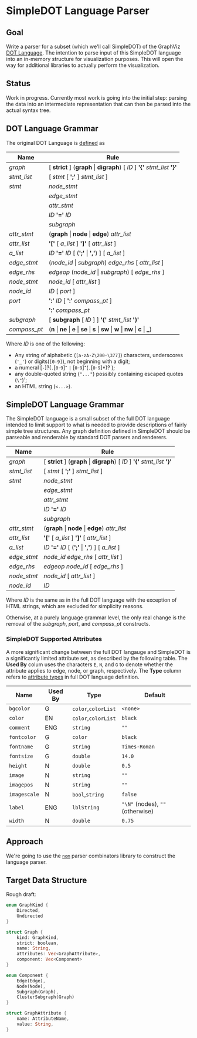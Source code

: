 # SimpleDOT Language Parser

## Goal

Write a parser for a subset (which we'll call SimpleDOT) of the GraphViz [DOT Language](https://graphviz.org/doc/info/lang.html). The intention to parse input of this SimpleDOT language into an in-memory structure for visualization purposes.  This will open the way for additional libraries to actually perform the visualization.

## Status

Work in progress. Currently most work is going into the initial step: parsing the data into
an intermediate representation that can then be parsed into the actual syntax tree.

## DOT Language Grammar

The original DOT Language is [defined](https://graphviz.org/doc/info/lang.html) as

| Name         | Rule                                                                                                                             |
| ------------ | -------------------------------------------------------------------------------------------------------------------------------- |
| _graph_      | [ **strict** ] (**graph** &#124; **digraph**) [ _ID_ ] **'{'** _stmt_list_ **'}'**                                               |
| _stmt_list_  | [ _stmt_ [ **';'** ] _stmt_list_ ]                                                                                               |
| _stmt_       | _node_stmt_                                                                                                                      |
|              | _edge_stmt_                                                                                                                      |
|              | _attr_stmt_                                                                                                                      |
|              | _ID_ **'='** _ID_                                                                                                                |
|              | _subgraph_                                                                                                                       |
| _attr_stmt_  | (**graph** &#124; **node** &#124; **edge**) _attr_list_                                                                          |
| _attr_list_  | **'['** [ _a_list_ ] **']'** [ _attr_list_ ]                                                                                     |
| _a_list_     | _ID_ **'='** _ID_ [ (**';'** &#124; **','**) ] [ _a_list_ ]                                                                      |
| _edge_stmt_  | (_node_id_ &#124; _subgraph_) _edge_rhs_ [ _attr_list_ ]                                                                         |
| _edge_rhs_   | _edgeop_ (_node_id_ &#124; _subgraph_) [ _edge_rhs_ ]                                                                            |
| _node_stmt_  | _node_id_ [ _attr_list_ ]                                                                                                        |
| _node_id_    | _ID_ [ _port_ ]                                                                                                                  |
| _port_       | **':'** _ID_ [ **':'** _compass_pt_ ]                                                                                            |
|              | **':'** _compass_pt_                                                                                                             |
| _subgraph_   | [ **subgraph** [ _ID_ ] ] **'{'** _stmt_list_ **'}'**                                                                            |
| _compass_pt_ | (**n** &#124; **ne** &#124; **e** &#124; **se** &#124; **s** &#124; **sw** &#124; **w** &#124; **nw** &#124; **c** &#124; **_**) |


Where _ID_ is one of the following:
-   Any string of alphabetic (`[a-zA-Z\200-\377]`) characters, underscores (`'_'`) or digits(`[0-9]`), not beginning with a digit;
-   a numeral [`-`]?(`.`[`0`-`9`]⁺ `|` [`0`-`9`]⁺(`.`[`0`-`9`]*)? );
-   any double-quoted string (`"..."`) possibly containing escaped quotes (`\"`)¹;
-   an HTML string (`<...>`).

## SimpleDOT Language Grammar

The SimpleDOT language is a small subset of the full DOT language intended to limit support to what is needed to provide descriptions of fairly simple tree structures. Any graph definition defined in SimpleDOT should be parseable and renderable by standard DOT parsers and renderers.

| Name        | Rule                                                                               |
| ----------- | ---------------------------------------------------------------------------------- |
| _graph_     | [ **strict** ] (**graph** &#124; **digraph**) [ _ID_ ] **'{'** _stmt_list_ **'}'** |
| _stmt_list_ | [ _stmt_ [ **';'** ] _stmt_list_ ]                                                 |
| _stmt_      | _node_stmt_                                                                        |
|             | _edge_stmt_                                                                        |
|             | _attr_stmt_                                                                        |
|             | _ID_ **'='** _ID_                                                                  |
|             | _subgraph_                                                                         |
| _attr_stmt_ | (**graph** &#124; **node** &#124; **edge**) _attr_list_                            |
| _attr_list_ | **'['** [ _a_list_ ] **']'** [ _attr_list_ ]                                       |
| _a_list_    | _ID_ **'='** _ID_ [ (**';'** &#124; **','**) ] [ _a_list_ ]                        |
| _edge_stmt_ | _node_id_ _edge_rhs_ [ _attr_list_ ]                                               |
| _edge_rhs_  | _edgeop_ _node_id_ [ _edge_rhs_ ]                                                  |
| _node_stmt_ | _node_id_ [ _attr_list_ ]                                                          |
| _node_id_   | _ID_                                                                               |

Where _ID_ is the same as in the full DOT language with the exception of HTML strings, which are excluded for simplicity reasons.

Otherwise, at a purely language grammar level, the only real change is the removal of the _subgraph_, _port_, and _compass_pt_ constructs.

### SimpleDOT Supported Attributes

A more significant change between the full DOT langauge and SimpleDOT is a significantly limited attribute set, as described by the following table.  The **Used By** colum uses the characters `E`, `N`, and `G` to denote whether the attribute applies to edge, node, or graph, respectively.  The **Type** column refers to [attribute types](https://graphviz.org/docs/attr-types/) in full DOT language definition.

| Name         | Used By | Type                | Default                          |
| ------------ | ------- | ------------------- | -------------------------------- |
| `bgcolor`    | G       | `color`,`colorList` | `<none>`                         |
| `color`      | EN      | `color`,`colorList` | `black`                          |
| `comment`    | ENG     | `string`            | `""`                             |
| `fontcolor`  | G       | `color`             | `black`                          |
| `fontname`   | G       | `string`            | `Times-Roman`                    |
| `fontsize`   | G       | `double`            | `14.0`                           |
| `height`     | N       | `double`            | `0.5`                            |
| `image`      | N       | `string`            | `""`                             |
| `imagepos`   | N       | `string`            | `""`                             |
| `imagescale` | N       | `bool`,`string`     | `false`                          |
| `label`      | ENG     | `lblString`         | `"\N"` (nodes), `""` (otherwise) |
| `width`      | N       | `double`            | `0.75`                           |

## Approach

We're going to use the [`nom`](https://github.com/Geal/nom) parser combinators library to construct the language parser. 

## Target Data Structure

Rough draft:

```rust
enum GraphKind {
	Directed,
	Undirected
}

struct Graph {
	kind: GraphKind,
	strict: boolean,
	name: String,
	attributes: Vec<GraphAttribute>,
	component: Vec<Component>
}

enum Component {
	Edge(Edge),
	Node(Node),
	Subgraph(Graph),
	ClusterSubgraph(Graph)
}

struct GraphAttribute {
	name: AttributeName,
	value: String,
}
```
